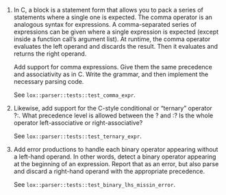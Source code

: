 1. In C, a block is a statement form that allows you to pack a series of
   statements where a single one is expected. The comma operator is an analogous
   syntax for expressions. A comma-separated series of expressions can be given
   where a single expression is expected (except inside a function call’s argument
   list). At runtime, the comma operator evaluates the left operand and discards
   the result. Then it evaluates and returns the right operand.

   Add support for comma expressions. Give them the same precedence and
   associativity as in C. Write the grammar, and then implement the necessary
   parsing code.

   See `lox::parser::tests::test_comma_expr`.

2. Likewise, add support for the C-style conditional or “ternary” operator ?:.
   What precedence level is allowed between the ? and :? Is the whole operator
   left-associative or right-associative?

   See `lox::parser::tests::test_ternary_expr`.

3. Add error productions to handle each binary operator appearing without a
   left-hand operand. In other words, detect a binary operator appearing at the
   beginning of an expression. Report that as an error, but also parse and discard
   a right-hand operand with the appropriate precedence.

   See `lox::parser::tests::test_binary_lhs_missin_error`.
